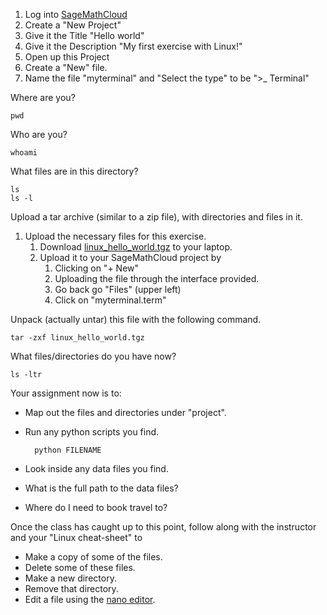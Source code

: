 1. Log into [SageMathCloud](https://cloud.sagemath.com/)
2. Create a "New Project"
  1. Give it the Title "Hello world"
  2. Give it the Description "My first exercise with Linux!"
3. Open up this Project
4. Create a "New" file.
  1. Name the file "myterminal" and "Select the type" to be ">_ Terminal"
  
Where are you?

    pwd 

Who are you?

    whoami

What files are in this directory?

    ls
    ls -l 

Upload a tar archive (similar to a zip file), with directories and files in it. 

1. Upload the necessary files for this exercise.
    1. Download [linux_hello_world.tgz](https://github.com/mattbellis/Siena-College-CSIS-200/blob/master/lectures/linux_hello_world.tgz) to your laptop.
    2. Upload it to your SageMathCloud project by
        1. Clicking on "+ New" 
        2. Uploading the file through the interface provided.
        3. Go back go "Files" (upper left)
        4. Click on "myterminal.term"
        

Unpack (actually untar) this file with the following command. 

    tar -zxf linux_hello_world.tgz

What files/directories do you have now?

    ls -ltr 

Your assignment now is to:
* Map out the files and directories under "project".
* Run any python scripts you find. 

        python FILENAME

* Look inside any data files you find. 
* What is the full path to the data files?
* Where do I need to book travel to?


Once the class has caught up to this point, follow along with the instructor and your "Linux cheat-sheet" to
* Make a copy of some of the files. 
* Delete some of these files. 
* Make a new directory.
* Remove that directory. 
* Edit a file using the [nano editor](http://www.howtogeek.com/howto/42980/the-beginners-guide-to-nano-the-linux-command-line-text-editor/). 
